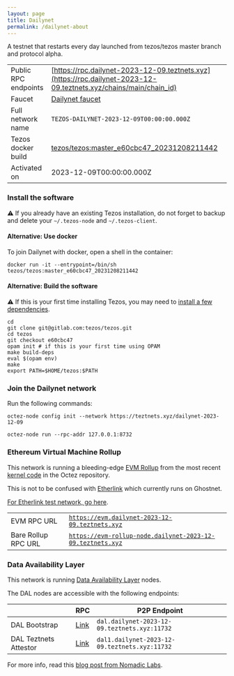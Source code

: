```yaml
---
layout: page
title: Dailynet
permalink: /dailynet-about
---
```


A testnet that restarts every day launched from tezos/tezos master branch and protocol alpha.

| | |
|-------|---------------------|
| Public RPC endpoints | [https://rpc.dailynet-2023-12-09.teztnets.xyz](https://rpc.dailynet-2023-12-09.teztnets.xyz/chains/main/chain_id)<br/> |
| Faucet | [Dailynet faucet](https://faucet.dailynet-2023-12-09.teztnets.xyz) |
| Full network name | `TEZOS-DAILYNET-2023-12-09T00:00:00.000Z` |
| Tezos docker build | [tezos/tezos:master_e60cbc47_20231208211442](https://hub.docker.com/r/tezos/tezos/tags?page=1&ordering=last_updated&name=master_e60cbc47_20231208211442) |
| Activated on | 2023-12-09T00:00:00.000Z |





### Install the software

⚠️  If you already have an existing Tezos installation, do not forget to backup and delete your `~/.tezos-node` and `~/.tezos-client`.



#### Alternative: Use docker

To join Dailynet with docker, open a shell in the container:

```
docker run -it --entrypoint=/bin/sh tezos/tezos:master_e60cbc47_20231208211442
```

#### Alternative: Build the software

⚠️  If this is your first time installing Tezos, you may need to [install a few dependencies](https://tezos.gitlab.io/introduction/howtoget.html#setting-up-the-development-environment-from-scratch).

```
cd
git clone git@gitlab.com:tezos/tezos.git
cd tezos
git checkout e60cbc47
opam init # if this is your first time using OPAM
make build-deps
eval $(opam env)
make
export PATH=$HOME/tezos:$PATH
```

### Join the Dailynet network

Run the following commands:

```
octez-node config init --network https://teztnets.xyz/dailynet-2023-12-09

octez-node run --rpc-addr 127.0.0.1:8732
```


### Ethereum Virtual Machine Rollup

This network is running a bleeding-edge [EVM Rollup](https://docs.etherlink.com/welcome/what-is-etherlink) from the most recent [kernel code](https://gitlab.com/tezos/tezos/-/tree/master/etherlink) in the Octez repository.

This is not to be confused with [Etherlink](https://docs.etherlink.com/get-started/connect-your-wallet-to-etherlink) which currently runs on Ghostnet.

[For Etherlink test network, go here](https://docs.etherlink.com/get-started/connect-your-wallet-to-etherlink).

| | |
|-------|---------------------|
| EVM RPC URL | [`https://evm.dailynet-2023-12-09.teztnets.xyz`](https://evm.dailynet-2023-12-09.teztnets.xyz) |
| Bare Rollup RPC URL | [`https://evm-rollup-node.dailynet-2023-12-09.teztnets.xyz`](https://evm-rollup-node.dailynet-2023-12-09.teztnets.xyz/global/block/head) |




### Data Availability Layer

This network is running [Data Availability Layer](https://tezos.gitlab.io/shell/dal.html) nodes.


The DAL nodes are accessible with the following endpoints:

| | RPC | P2P Endpoint |
|------------|---------|--------------|
| DAL Bootstrap | [Link](https://dal-bootstrap-rpc.dailynet-2023-12-09.teztnets.xyz) | `dal.dailynet-2023-12-09.teztnets.xyz:11732` |
| DAL Teztnets Attestor | [Link](https://dal-attestor-rpc.dailynet-2023-12-09.teztnets.xyz) | `dal1.dailynet-2023-12-09.teztnets.xyz:11732` |


For more info, read this [blog post from Nomadic Labs](https://research-development.nomadic-labs.com/data-availability-layer-tezos.html).



